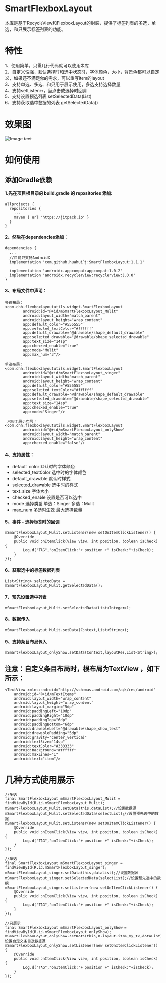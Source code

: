 # SmartFlexboxLayout
本库是基于RecycleView和FlexboxLayout的封装，提供了标签列表的多选，单选，和只展示标签列表的功能。

# 特性
1、使用简单，只需几行代码就可以使用本库<br/>
2、自定义性强，默认选择时和选中状态时，字体颜色，大小，背景色都可以自定义，如果还不满足你的需求，可以重写item的layout<br/>
3、支持单选、多选、和只用于展示使用，多选支持选择数量<br/>
4、支持setListener，当点击或选择时回调<br/>
5、支持设置预选列表 setSelectedData(List<Integer>)<br/>
6、支持获取选中数据的列表 getSelectedData()<br/>

# 效果图

![Image text](https://github.com/huahuiPj/SmartFlexboxLayout/blob/master/img/picture_20190718174448.jpg)

# 如何使用

## 添加Gradle依赖<br/>
#### 1.先在项目根目录的 build.gradle 的 repositories 添加:<br/>

    allprojects {
      repositories {
        ...
        maven { url 'https://jitpack.io' }
      }
    }

#### 2、然后在dependencies添加：

    dependencies {
      ...
      //目前只支持AndroidX
      implementation 'com.github.huahuiPj:SmartFlexboxLayout:1.1.1'

      implementation 'androidx.appcompat:appcompat:1.0.2'
      implementation 'androidx.recyclerview:recyclerview:1.0.0'
    }

#### 3、布局文件中声明：

    多选布局：
    <com.chh.flexboxlayoututils.widget.SmartFlexboxLayout
            android:id="@+id/mSmartFlexboxLayout_Mulit"
            android:layout_width="match_parent"
            android:layout_height="wrap_content"
            app:default_color="#555555"
            app:selected_textColor="#ffffff"
            app:default_drawable="@drawable/shape_default_drawable"
            app:selected_drawable="@drawable/shape_selected_drawable"
            app:text_size="14sp"
            app:checked_enable="true"
            app:mode="Mulit"
            app:max_num="3"/>

    单选布局：
    <com.chh.flexboxlayoututils.widget.SmartFlexboxLayout
            android:id="@+id/mSmartFlexboxLayout_singer"
            android:layout_width="match_parent"
            android:layout_height="wrap_content"
            app:default_color="#555555"
            app:selected_textColor="#ffffff"
            app:default_drawable="@drawable/shape_default_drawable"
            app:selected_drawable="@drawable/shape_selected_drawable"
            app:text_size="14sp"
            app:checked_enable="true"
            app:mode="Singer"/>

     只用于展示布局：
    <com.chh.flexboxlayoututils.widget.SmartFlexboxLayout
            android:id="@+id/mSmartFlexboxLayout_onlyShow"
            android:layout_width="match_parent"
            android:layout_height="wrap_content"
            app:checked_enable="false"/>

#### 4、支持属性：<br/>
* default_color        默认时的字体颜色
* selected_textColor   选中时的字体颜色
* default_drawable     默认时样式
* selected_drawable    选中时的样式
* text_size            字体大小
* checked_enable       设置是否可以选中
* mode                 选择类型  单选：Singer    多选：Mulit
* max_num              多选时生效 最大选择数量

#### 5、事件 - 选择标签时的回调

    mSmartFlexboxLayout_Mulit.setListener(new setOnItemClickListener() {
        @Override
        public void onItemClick(View view, int position, boolean isCheck) {
            Log.d("TAG","onItemClick:"+ position +" isCheck:"+isCheck);
        }
    });

#### 6、获取选中的标签数据列表
    List<String> selectedData = mSmartFlexboxLayout_Mulit.getSelectedData();

#### 7、预先设置选中列表
    mSmartFlexboxLayout_Mulit.setSelectedData(List<Integer>);

#### 8、数据传入
    mSmartFlexboxLayout_Mulit.setData(Context,List<String>);

#### 9、支持条目布局传入
    mSmartFlexboxLayout_onlyShow.setData(Context,layoutRes,List<String>);

## 注意：自定义条目布局时，根布局为TextView ，如下所示：

    <TextView xmlns:android="http://schemas.android.com/apk/res/android"
        android:id="@+id/mTextItems"
        android:layout_width="wrap_content"
        android:layout_height="wrap_content"
        android:layout_margin="5dp"
        android:paddingLeft="10dp"
        android:paddingRight="10dp"
        android:paddingTop="6dp"
        android:paddingBottom="6dp"
        android:drawableLeft="@drawable/shape_show_text"
        android:drawablePadding="5dp"
        android:gravity="center_vertical"
        android:textSize="14sp"
        android:textColor="#333333"
        android:background="#ffffff"
        android:maxLines="1"
        android:text="item"/>



# 几种方式使用展示

    //多选
    final SmartFlexboxLayout mSmartFlexboxLayout_Mulit = findViewById(R.id.mSmartFlexboxLayout_Mulit);
    mSmartFlexboxLayout_Mulit.setData(this,dataList);//设置数据源
    mSmartFlexboxLayout_Mulit.setSelectedData(selectList);//设置预先选中的数据
    mSmartFlexboxLayout_Mulit.setListener(new setOnItemClickListener() {
        @Override
        public void onItemClick(View view, int position, boolean isCheck) {
            Log.d("TAG","onItemClick:"+ position +" isCheck:"+isCheck);
        }
    });

    //单选
    final SmartFlexboxLayout mSmartFlexboxLayout_singer = findViewById(R.id.mSmartFlexboxLayout_singer);
    mSmartFlexboxLayout_singer.setData(this,dataList);//设置数据源
    mSmartFlexboxLayout_singer.setSelectedData(selectList);//设置预先选中的数据
    mSmartFlexboxLayout_singer.setListener(new setOnItemClickListener() {
        @Override
        public void onItemClick(View view, int position, boolean isCheck) {
            Log.d("TAG","onItemClick:"+ position +" isCheck:"+isCheck);
        }
    });

    //只展示
    final SmartFlexboxLayout mSmartFlexboxLayout_onlyShow = findViewById(R.id.mSmartFlexboxLayout_onlyShow);
    mSmartFlexboxLayout_onlyShow.setData(this,R.layout.item_my_tv,dataList);//设置自定义条目及数据源
    mSmartFlexboxLayout_onlyShow.setListener(new setOnItemClickListener() {
        @Override
        public void onItemClick(View view, int position, boolean isCheck) {
            Log.d("TAG","onItemClick:"+ position +" isCheck:"+isCheck);
        }
    });